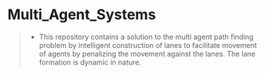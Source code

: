 # Multi_Agent_Systems

> - This repository contains a solution to the multi agent path finding problem by intelligent construction of lanes to facilitate movement of agents by penalizing the movement against the lanes. The lane formation is dynamic in nature.

